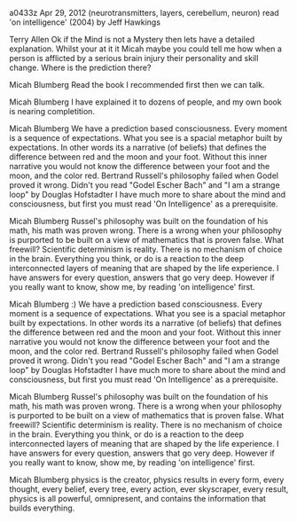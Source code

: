 a0433z
Apr 29, 2012
(neurotransmitters, layers, cerebellum, neuron)
read 'on intelligence' (2004) by Jeff Hawkings

Terry Allen
Ok if the Mind is not a Mystery then lets have a detailed explanation. Whilst your at it it Micah maybe you could tell me how when a person is afflicted by a serious brain injury their personality and skill change. Where is the prediction there?

Micah Blumberg
Read the book I recommended first then we can talk.

Micah Blumberg
I have explained it to dozens of people, and my own book is nearing completition.

Micah Blumberg
We have a prediction based consciousness. Every moment is a sequence of expectations. What you see is a spacial metaphor built by expectations. In other words its a narrative (of beliefs) that defines the difference between red and the moon and your foot. Without this inner narrative you would not know the difference between your foot and the moon, and the color red. Bertrand Russell's philosophy failed when Godel proved it wrong. Didn't you read "Godel Escher Bach" and "I am a strange loop" by Douglas Hofstadter I have much more to share about the mind and consciousness, but first you must read 'On Intelligence' as a prerequisite.

Micah Blumberg
Russel's philosophy was built on the foundation of his math, his math was proven wrong. There is a wrong when your philosophy is purported to be built on a view of mathematics that is proven false. What freewill? Scientific determinism is reality. There is no mechanism of choice in the brain. Everything you think, or do is a reaction to the deep interconnected layers of meaning that are shaped by the life experience. I have answers for every question, answers that go very deep. However if you really want to know, show me, by reading 'on intelligence' first.

Micah Blumberg 
:)
We have a prediction based consciousness. Every moment is a sequence of expectations. What you see is a spacial metaphor built by expectations. In other words its a narrative (of beliefs) that defines the difference between red and the moon and your foot. Without this inner narrative you would not know the difference between your foot and the moon, and the color red. Bertrand Russell's philosophy failed when Godel proved it wrong. Didn't you read "Godel Escher Bach" and "I am a strange loop" by Douglas Hofstadter I have much more to share about the mind and consciousness, but first you must read 'On Intelligence' as a prerequisite.

Micah Blumberg
Russel's philosophy was built on the foundation of his math, his math was proven wrong. There is a wrong when your philosophy is purported to be built on a view of mathematics that is proven false. What freewill? Scientific determinism is reality. There is no mechanism of choice in the brain. Everything you think, or do is a reaction to the deep interconnected layers of meaning that are shaped by the life experience. I have answers for every question, answers that go very deep. However if you really want to know, show me, by reading 'on intelligence' first.

Micah Blumberg
physics is the creator, physics results in every form, every thought, every belief, every tree, every action, ever skyscraper, every result, physics is all powerful, omnipresent, and contains the information that builds everything. 

